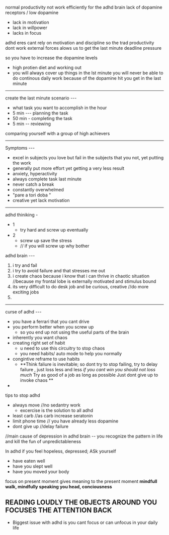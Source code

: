 

normal productivity not work efficiently for the adhd brain 
lack of dopamine receptors / low dopamine 
- lack in motivation 
- lack in willpower 
- lacks in focus

adhd eres cant rely on motivation and discipline so the trad productivity dont work
external forces alows us to get the last minute deadline pressure

so you have to increase the dopamine levels
- high protien diet and working out 
- you will always cover up things in the lst minute you will never be able to do continous daily work because of the dopamine hit you get in the last minute 

------------------------------
create the last minute scenario ---
- what task you want to accomplish in the hour 
- 5 min --- planning the task
- 50 min - completing the task 
- 5 min -- reviewing 

comparing yourself with a group of high achievers

-----------------------------------
Symptoms ---
- excel in subjects you love but fail in the subjects that you not, yet putting the work 
- generally put more effort yet getting a very less result 
- anxiety, hyperactivity
- always complete task last minute 
- never catch a break 
- constantly overwhelmed 
- "pare a tori doba "
- creative yet lack motivation 
-------------------
adhd thiniking -
- 1
	- try hard and screw up eventually
- 2
	- screw up save the stress 
	- // if you will screw up why bother

 
 adhd brain ---
1. i try and fail
2. i try to avoid failure and that stresses me out 
3. i create chaos because i know that i can thrive in chaotic situation //because my frontal lobe is externally motivated and stimulus bound
4. its very difficult to do desk job and be curious, creative 
		//do more exciting jobs
5.  
---
curse of adhd ---
- you have a ferrari that you cant drive
- you perform better when you screw up 
	- so you end up not using the useful parts of the brain
- inherently you want chaos
- creating right set of habit
	- u need to use this circuitry to stop chaos
	- you need habits/ auto mode to help you normally
- congintive reframe to use habits
	- **Think faliure is inevitable; 
	  so dont try to stop failing, try to delay failure , just loss less and less
	 *if you cant win you should not loss much*
	Try as good of a job as long as possible
	Just dont give up to invoke chaos **
- 	

tips to stop adhd 
- always move //no sedantry work
	- excercise is the solution to all adhd
- least carb //as carb increase seratonin 
- limit phone time // you have already less dopamine
- dont give up //delay failure

//main cause of depression in adhd brain --
you recognize the pattern in life and kill the fun of unpredictableness

In adhd if you feel hopeless, depressed; ASk yourself
- have eaten well
- have you slept well
- have you moved your body

focus on present moment gives meaning to the present moment
**mindfull walk, mindfully speaking you head, conciousness**

## **READING LOUDLY THE OBJECTS AROUND YOU FOCUSES THE ATTENTION BACK**


- Biggest issue with adhd is you cant focus or can unfocus in your daily life



